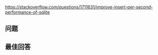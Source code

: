 <https://stackoverflow.com/questions/1711631/improve-insert-per-second-performance-of-sqlite>

## 问题



## 最佳回答

